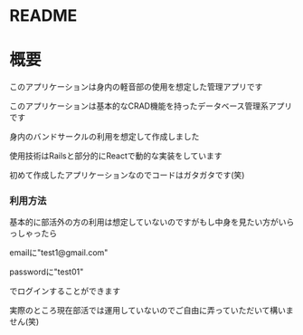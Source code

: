 # README
<h1>概要</h1>
<p>このアプリケーションは身内の軽音部の使用を想定した管理アプリです</p>
<p>このアプリケーションは基本的なCRAD機能を持ったデータベース管理系アプリです</p>
<p>身内のバンドサークルの利用を想定して作成しました</p>
<p>使用技術はRailsと部分的にReactで動的な実装をしています</p>
<p>初めて作成したアプリケーションなのでコードはガタガタです(笑)</p>
<h3>利用方法</h3>
<p>基本的に部活外の方の利用は想定していないのですがもし中身を見たい方がいらっしゃったら</p>
<p>emailに"test1@gmail.com"</p>
<p>passwordに"test01"</p>
<p>でログインすることができます</p>
<p>実際のところ現在部活では運用していないのでご自由に弄っていただいて構いません(笑)</p>
